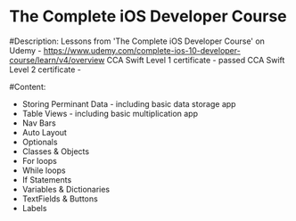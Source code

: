 # The Complete iOS Developer Course


#Description:
Lessons from 'The Complete iOS Developer Course' on  Udemy - https://www.udemy.com/complete-ios-10-developer-course/learn/v4/overview
CCA Swift Level 1 certificate - passed
CCA Swift Level 2 certificate - 

#Content:
- Storing Perminant Data - including basic data storage app
- Table Views - including basic multiplication app
- Nav Bars
- Auto Layout
- Optionals
- Classes & Objects
- For loops
- While loops
- If Statements
- Variables & Dictionaries 
- TextFields & Buttons
- Labels
